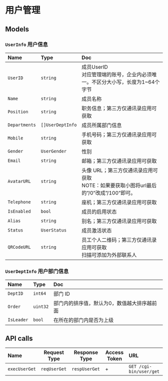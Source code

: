 # 用户管理

## Models

### `UserInfo` 用户信息

Name|Type|Doc
:---|:---|:--
`UserID`|`string`|成员UserID<br />对应管理端的账号，企业内必须唯一。不区分大小写，长度为1~64个字节
`Name`|`string`|成员名称
`Position`|`string`|职务信息；第三方仅通讯录应用可获取
`Departments`|`[]UserDeptInfo`|成员所属部门信息
`Mobile`|`string`|手机号码；第三方仅通讯录应用可获取
`Gender`|`UserGender`|性别
`Email`|`string`|邮箱；第三方仅通讯录应用可获取
`AvatarURL`|`string`|头像 URL；第三方仅通讯录应用可获取<br />NOTE：如果要获取小图将url最后的”/0”改成”/100”即可。
`Telephone`|`string`|座机；第三方仅通讯录应用可获取
`IsEnabled`|`bool`|成员的启用状态
`Alias`|`string`|别名；第三方仅通讯录应用可获取
`Status`|`UserStatus`|成员激活状态
`QRCodeURL`|`string`|员工个人二维码；第三方仅通讯录应用可获取<br />扫描可添加为外部联系人

<!-- TODO: extattr external_profile external_position -->

### `UserDeptInfo` 用户部门信息

Name|Type|Doc
:---|:---|:--
`DeptID`|`int64`|部门 ID
`Order`|`uint32`|部门内的排序值，默认为0，数值越大排序越前面
`IsLeader`|`bool`|在所在的部门内是否为上级

## API calls

Name|Request Type|Response Type|Access Token|URL
:---|------------|-------------|------------|:--
`execUserGet`|`reqUserGet`|`respUserGet`|+|`GET /cgi-bin/user/get`
